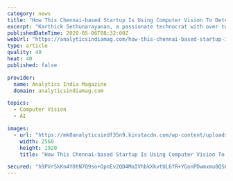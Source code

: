 ```yaml
---
category: news
title: "How This Chennai-based Startup Is Using Computer Vision To Detect Violations In COVID-19 Situation"
excerpt: "Karthick Sethunarayanan, a passionate technocrat with over two decades of global experience has always had the vision to make AI popular across industries and how. It was with this vision that RayReach Technologies was conceptualised in June last year with a handful of people,"
publishedDateTime: 2020-05-06T08:32:00Z
webUrl: "https://analyticsindiamag.com/how-this-chennai-based-startup-is-using-computer-vision-to-detect-violations-in-covid-19-situation/"
type: article
quality: 40
heat: 40
published: false

provider:
  name: Analytics India Magazine
  domain: analyticsindiamag.com

topics:
  - Computer Vision
  - AI

images:
  - url: "https://mk0analyticsindf35n9.kinstacdn.com/wp-content/uploads/2020/05/RayVision_Team_For_AIM-scaled.jpg"
    width: 2560
    height: 1920
    title: "How This Chennai-based Startup Is Using Computer Vision To Detect Violations In COVID-19 Situation"

secured: "h9PVrSkKn4YOtN7Q9so+OpnEv2QD4MaIVhbkXkvtUL6fR+YGonPDwmxmu0QS6B9fBNj+a7uqIyEOb/WkYIMVJpscUnkcA5IUcKVBLqSGmJfI9oVXum/lpvgLF0IBtnUJ0Ym93/juKMmcKSsWjriE1Vjea/Lkrq4YSf2PY7WKnMn4PIatOOSqNnaOBjWWXI2sGOEPmm6hYKW1KvyJVZc4R/EcJyWQIsisuiEUxK+KVEVkrBY3wVcf9WkoqsKzIAbXp+rzkadRgc30Y+lD9NU9u1UJvCCkF5rrCAQ+VpHTl012NS42qg1Poo0EWen/OuUe;24npgbO/kfB149lN7jSbqA=="
---
```


